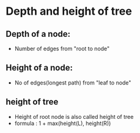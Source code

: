 # Depth and height of tree

## Depth of a node:

- Number of edges from "root to node"

## Height of a node:

- No of edges(longest path) from "leaf to node"

## height of tree

- Height of root node is also called height of tree
- formula : 1 + max(height(L), height(R))
